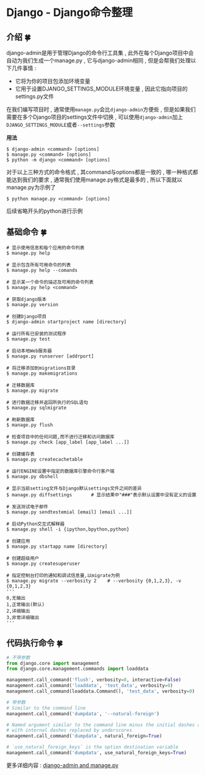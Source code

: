# Django - Django命令整理




<extoc></extoc>

## 介绍  🍀

django-admin是用于管理Django的命令行工具集 , 此外在每个Django项目中会自动为我们生成一个manage.py , 它与django-admin相同 , 但是会帮我们处理以下几件事情 : 

- 它将为你的项目包添加环境变量
- 它用于设置DJANGO_SETTINGS_MODULE环境变量 , 因此它指向项目的settings.py文件

在我们编写项目时 , 通常使用`manage.py`会比`django-admin`方便些 , 但是如果我们需要在多个Django项目的settings文件中切换 , 可以使用`django-admin`加上`DJANGO_SETTINGS_MODULE`或者`--settings`参数

**用法**

```shell
$ django-admin <command> [options]
$ manage.py <command> [options]
$ python -m django <command> [options]
```

对于以上三种方式的命令格式 , 其command与options都是一致的 , 哪一种格式都能达到我们的要求 , 通常我们使用manage.py格式是最多的 , 所以下面就以manage.py为示例了 

```shell
$ python manage.py <command> [options]
```

后续省略开头的python进行示例

## 基础命令  🍀

```shell
# 显示使用信息和每个应用的命令列表
$ manage.py help

# 显示包含所有可用命令的列表
$ manage.py help --comands

# 显示某一个命令的描述及可用的命令列表
$ manage.py help <command>

# 获取django版本
$ manage.py version

# 创建Django项目
$ django-admin startproject name [directory]

# 运行所有已安装的测试程序
$ manage.py test

# 启动本地Web服务器
$ manage.py runserver [addrport]

# 将迁移添加到migrations目录
$ manage.py makemigrations

# 迁移数据库
$ manage.py migrate

# 进行数据迁移并返回所执行的SQL语句
$ manage.py sqlmigrate 

# 刷新数据库
$ manage.py flush

# 检查项目中的任何问题,而不进行迁移和访问数据库
$ manage.py check [app_label [app_label ...]] 

# 创建缓存表
$ manage.py createcachetable

# 运行ENGINE设置中指定的数据库引擎命令行客户端
$ manage.py dbshell

# 显示当前setting文件与Django默认settings文件之间的差异
$ manage.py diffsettings       # 显示结果中"###"表示默认设置中没有定义的设置

# 发送测试电子邮件
$ manage.py sendtestemial [email] [email ...]]

# 启动Python交互式解释器
$ manage.py shell -i {ipython,bpython,python}

# 创建应用
$ manage.py startapp name [directory]

# 创建超级用户
$ manage.py createsuperuser

# 指定控制台打印的通知和调试信息量,以migrate为例
$ manage.py migrate --verbosity 2    # --verbosity {0,1,2,3}, -v {0,1,2,3}
'''
0,无输出
1,正常输出(默认)
2,详细输出
3,非常详细输出
'''
```

## 代码执行命令  🍀

```python
# 不带参数
from django.core import management
from django.core.management.commands import loaddata

management.call_command('flush', verbosity=0, interactive=False)
management.call_command('loaddata', 'test_data', verbosity=0)
management.call_command(loaddata.Command(), 'test_data', verbosity=0)

# 带参数
# Similar to the command line
management.call_command('dumpdata', '--natural-foreign')

# Named argument similar to the command line minus the initial dashes and
# with internal dashes replaced by underscores
management.call_command('dumpdata', natural_foreign=True)

# `use_natural_foreign_keys` is the option destination variable
management.call_command('dumpdata', use_natural_foreign_keys=True)
```

更多详细内容 : [django-admin and manage.py](https://docs.djangoproject.com/en/1.11/ref/django-admin/) 